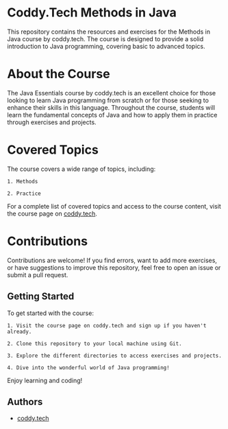 
# Coddy.Tech Methods in Java

This repository contains the resources and exercises for the Methods in Java course by coddy.tech. The course is designed to provide a solid introduction to Java programming, covering basic to advanced topics.

# About the Course

The Java Essentials course by coddy.tech is an excellent choice for those looking to learn Java programming from scratch or for those seeking to enhance their skills in this language. Throughout the course, students will learn the fundamental concepts of Java and how to apply them in practice through exercises and projects.

# Covered Topics

The course covers a wide range of topics, including:

    1. Methods

    2. Practice

For a complete list of covered topics and access to the course content, visit the course page on [coddy.tech](https://coddy.tech/courses/methods_in_java).

# Contributions

Contributions are welcome! If you find errors, want to add more exercises, or have suggestions to improve this repository, feel free to open an issue or submit a pull request.

## Getting Started

To get started with the course:

    1. Visit the course page on coddy.tech and sign up if you haven't already.

    2. Clone this repository to your local machine using Git.

    3. Explore the different directories to access exercises and projects.

    4. Dive into the wonderful world of Java programming!

Enjoy learning and coding!


## Authors

- [coddy.tech](https://coddy.tech/)
